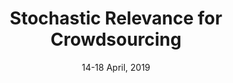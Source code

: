 ---
title: "Stochastic Relevance for Crowdsourcing"
authors: "M. Ferrante, N. Ferro, E. Losiouk"
venue: "In Proceedings of the European Conference on Information Retrieval (ECIR 2019)"
type: "conference"
year: 2019
location: "Cologne, Germany"
date: "14-18 April, 2019"
paperurl: "https://link.springer.com/chapter/10.1007/978-3-030-15712-8_50"
--- 